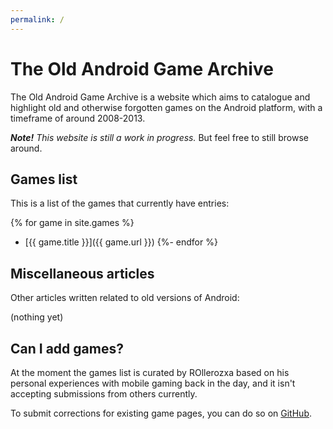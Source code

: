 ```yaml
---
permalink: /
---
```


# The Old Android Game Archive
The Old Android Game Archive is a website which aims to catalogue and highlight old and otherwise forgotten games on the Android platform, with a timeframe of around 2008-2013.

***Note!** This website is still a work in progress.* But feel free to still browse around.

## Games list
This is a list of the games that currently have entries:

{% for game in site.games %}
- [{{ game.title }}]({{ game.url }})
{%- endfor %}

## Miscellaneous articles
Other articles written related to old versions of Android:

(nothing yet)

## Can I add games?
At the moment the games list is curated by ROllerozxa based on his personal experiences with mobile gaming back in the day, and it isn't accepting submissions from others currently.

To submit corrections for existing game pages, you can do so on [GitHub](https://github.com/rollerozxa/android.voxelmanip.se).
